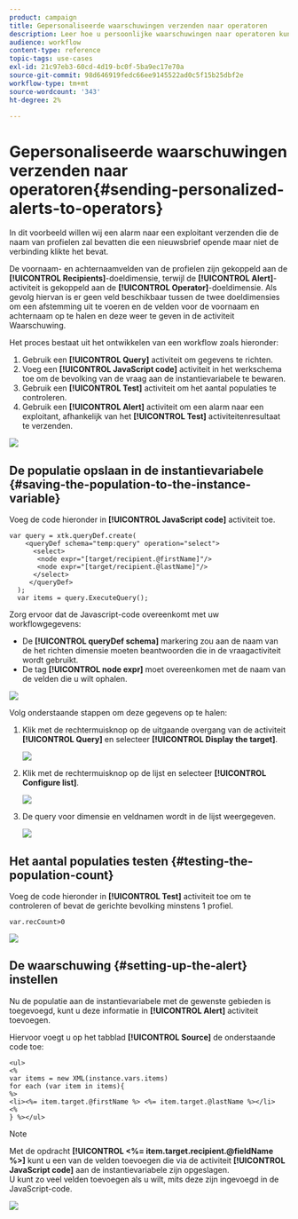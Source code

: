 ```yaml
---
product: campaign
title: Gepersonaliseerde waarschuwingen verzenden naar operatoren
description: Leer hoe u persoonlijke waarschuwingen naar operatoren kunt sturen
audience: workflow
content-type: reference
topic-tags: use-cases
exl-id: 21c97eb3-60cd-4d19-bc0f-5ba9ec17e70a
source-git-commit: 98d646919fedc66ee9145522ad0c5f15b25dbf2e
workflow-type: tm+mt
source-wordcount: '343'
ht-degree: 2%

---
```


# Gepersonaliseerde waarschuwingen verzenden naar operatoren{#sending-personalized-alerts-to-operators}

In dit voorbeeld willen wij een alarm naar een exploitant verzenden die de naam van profielen zal bevatten die een nieuwsbrief opende maar niet de verbinding klikte het bevat.

De voornaam- en achternaamvelden van de profielen zijn gekoppeld aan de **[!UICONTROL Recipients]**-doeldimensie, terwijl de **[!UICONTROL Alert]**-activiteit is gekoppeld aan de **[!UICONTROL Operator]**-doeldimensie. Als gevolg hiervan is er geen veld beschikbaar tussen de twee doeldimensies om een afstemming uit te voeren en de velden voor de voornaam en achternaam op te halen en deze weer te geven in de activiteit Waarschuwing.

Het proces bestaat uit het ontwikkelen van een workflow zoals hieronder:

1. Gebruik een **[!UICONTROL Query]** activiteit om gegevens te richten.
1. Voeg een **[!UICONTROL JavaScript code]** activiteit in het werkschema toe om de bevolking van de vraag aan de instantievariabele te bewaren.
1. Gebruik een **[!UICONTROL Test]** activiteit om het aantal populaties te controleren.
1. Gebruik een **[!UICONTROL Alert]** activiteit om een alarm naar een exploitant, afhankelijk van het **[!UICONTROL Test]** activiteitenresultaat te verzenden.

![](assets/uc_operator_1.png)

## De populatie opslaan in de instantievariabele {#saving-the-population-to-the-instance-variable}

Voeg de code hieronder in **[!UICONTROL JavaScript code]** activiteit toe.

```
var query = xtk.queryDef.create(  
    <queryDef schema="temp:query" operation="select">  
      <select>  
       <node expr="[target/recipient.@firstName]"/>  
       <node expr="[target/recipient.@lastName]"/>  
      </select>  
     </queryDef>  
  );  
  var items = query.ExecuteQuery();
```

Zorg ervoor dat de Javascript-code overeenkomt met uw workflowgegevens:

* De **[!UICONTROL queryDef schema]** markering zou aan de naam van de het richten dimensie moeten beantwoorden die in de vraagactiviteit wordt gebruikt.
* De tag **[!UICONTROL node expr]** moet overeenkomen met de naam van de velden die u wilt ophalen.

![](assets/uc_operator_3.png)

Volg onderstaande stappen om deze gegevens op te halen:

1. Klik met de rechtermuisknop op de uitgaande overgang van de activiteit **[!UICONTROL Query]** en selecteer **[!UICONTROL Display the target]**.

   ![](assets/uc_operator_4.png)

1. Klik met de rechtermuisknop op de lijst en selecteer **[!UICONTROL Configure list]**.

   ![](assets/uc_operator_5.png)

1. De query voor dimensie en veldnamen wordt in de lijst weergegeven.

   ![](assets/uc_operator_6.png)

## Het aantal populaties testen {#testing-the-population-count}

Voeg de code hieronder in **[!UICONTROL Test]** activiteit toe om te controleren of bevat de gerichte bevolking minstens 1 profiel.

```
var.recCount>0
```

![](assets/uc_operator_7.png)

## De waarschuwing {#setting-up-the-alert} instellen

Nu de populatie aan de instantievariabele met de gewenste gebieden is toegevoegd, kunt u deze informatie in **[!UICONTROL Alert]** activiteit toevoegen.

Hiervoor voegt u op het tabblad **[!UICONTROL Source]** de onderstaande code toe:

```
<ul>
<%
var items = new XML(instance.vars.items)
for each (var item in items){
%>
<li><%= item.target.@firstName %> <%= item.target.@lastName %></li>
<%
} %></ul>
```

>[!NOTE]
>
>Met de opdracht **[!UICONTROL <%= item.target.recipient.@fieldName %>]** kunt u een van de velden toevoegen die via de activiteit **[!UICONTROL JavaScript code]** aan de instantievariabele zijn opgeslagen.\
>U kunt zo veel velden toevoegen als u wilt, mits deze zijn ingevoegd in de JavaScript-code.

![](assets/uc_operator_8.png)
